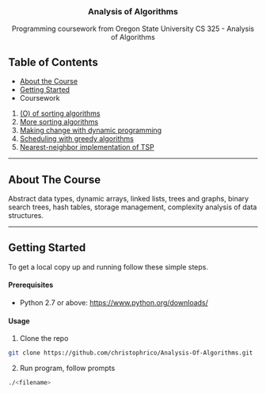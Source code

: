 <!-- HEADER -->
<br />
<p align="center">
  <h3 align="center">Analysis of Algorithms</h3>
  <p align="center">
    Programming coursework from Oregon State University CS 325 - Analysis of Algorithms
</p>


<!-- TABLE OF CONTENTS -->
## Table of Contents
* [About the Course](#about-the-course)
* [Getting Started](#getting-started)
* Coursework
 1. [(O) of sorting algorithms](./master/hw1)
 2. [More sorting algorithms](./hw2)
 3. [Making change with dynamic programming](./hw3)
 4. [Scheduling with greedy algorithms](./hw4)
 6. [Nearest-neighbor implementation of TSP](./finalProj)


---
<!-- ABOUT THE Course -->
## About The Course
Abstract data types, dynamic arrays, linked lists, trees and graphs, binary search trees, hash tables, storage management, complexity analysis of data structures.


---
<!-- GETTING STARTED -->
## Getting Started
To get a local copy up and running follow these simple steps.


#### Prerequisites
* Python 2.7 or above: https://www.python.org/downloads/


#### Usage
1. Clone the repo
```sh
git clone https://github.com/christophrico/Analysis-Of-Algorithms.git
```
2. Run program, follow prompts
```sh
./<filename>
```
